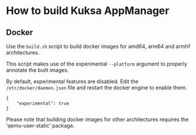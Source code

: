 # How to build Kuksa AppManager

## Docker

Use the `build.sh` script to build docker images for amd64, arm64 and armhf architectures.

This script makes use of the experimental `--platform` argument to properly annotate the built images.

By default, experimental features are disabled. Edit the `/etc/docker/daemon.json` file and restart the docker engine to enable them.

    {
        "experimental": true
    }

Please note that building docker images for other architectures requires the 'qemu-user-static' package.
